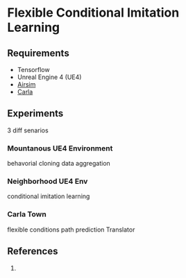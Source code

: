 # Flexible Conditional Imitation Learning

## Requirements
* Tensorflow
* Unreal Engine 4 (UE4)
* [Airsim](https://microsoft.github.io/AirSim/)
* [Carla](http://carla.org)


## Experiments
3 diff senarios

### Mountanous UE4 Environment
behavorial cloning
data aggregation

### Neighborhood UE4 Env
conditional imitation learning
  
### Carla Town
flexible conditions
path prediction
Translator

## References

1. 
